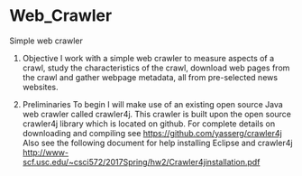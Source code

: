 # Web_Crawler
Simple web crawler

1. Objective
I work with a simple web crawler to measure aspects of a crawl, study the
characteristics of the crawl, download web pages from the crawl and gather webpage metadata, all
from pre-selected news websites.

2. Preliminaries
To begin I will make use of an existing open source Java web crawler called crawler4j. This
crawler is built upon the open source crawler4j library which is located on github. For complete
details on downloading and compiling see
https://github.com/yasserg/crawler4j
Also see the following document for help installing Eclipse and crawler4j
http://www-scf.usc.edu/~csci572/2017Spring/hw2/Crawler4jinstallation.pdf
